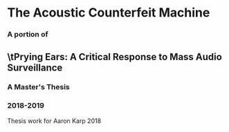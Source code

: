 # The Acoustic Counterfeit Machine
### A portion of
## \tPrying Ears: A Critical Response to Mass Audio Surveillance
### A Master's Thesis
### 2018-2019
Thesis work for Aaron Karp 2018
